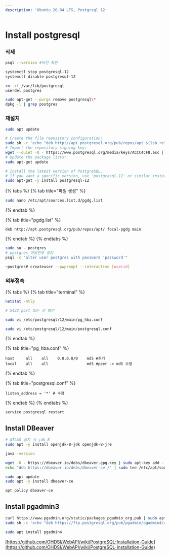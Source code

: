 ```yaml
---
description: 'Ubuntu 20.04 LTS, Postgrsql 12'
---
```


# Install postgresql

### 삭제 

```bash
psql --version #버전 확인

systemctl stop postgresql-12
systemctl disable postgresql-12 

rm -rf /var/lib/postgresql
userdel postgres

sudo apt-get --purge remove postgresql\*
dpkg -l | grep postgres
```

### 재설치

```bash
sudo apt update

# Create the file repository configuration:
sudo sh -c 'echo "deb http://apt.postgresql.org/pub/repos/apt $(lsb_release -cs)-pgdg main" > /etc/apt/sources.list.d/pgdg.list'
# Import the repository signing key:
wget --quiet -O - https://www.postgresql.org/media/keys/ACCC4CF8.asc | sudo apt-key add -
# Update the package lists:
sudo apt-get update

# Install the latest version of PostgreSQL.
# If you want a specific version, use 'postgresql-12' or similar instead of 'postgresql':
sudo apt-get -y install postgresql-12
```

{% tabs %}
{% tab title="파일 생성" %}
```bash
sudo nano /etc/apt/sources.list.d/pgdg.list


```
{% endtab %}

{% tab title="pgdg.list" %}
```
deb http://apt.postgresql.org/pub/repos/apt/ focal-pgdg main
```
{% endtab %}
{% endtabs %}

```bash
sudo su - postgres
# postgres 비밀번호 설정 
psql -c "alter user postgres with password 'password'"

~postgres# createuser --pwprompt --interactive [userid]


```

### 외부접속

{% tabs %}
{% tab title="terminal" %}
```bash
netstat -ntlp

# 5432 port 있는 것 확인

sudo vi /etc/postgresql/12/main/pg_hba.conf

sudo vi /etc/postgresql/12/main/postgresql.conf
```
{% endtab %}

{% tab title="pg\_hba.conf" %}
```
host     all    all    0.0.0.0/0    md5 #추가
local    all    all                 md5 #peer -> md5 수정 
```
{% endtab %}

{% tab title="postgresql.conf" %}
```
listen_address = '*' # 수정 
```
{% endtab %}
{% endtabs %}

```bash
service postgresql restart
```

## Install DBeaver

```bash
# ATLAS 설치 시 jdk 8
sudo apt -y install openjdk-8-jdk openjdk-8-jre

java -version
```

```bash
wget -O - https://dbeaver.io/debs/dbeaver.gpg.key | sudo apt-key add -
echo "deb https://dbeaver.io/debs/dbeaver-ce /" | sudo tee /etc/apt/sources.list.d/dbeaver.list

sudo apt update
sudo apt -y install dbeaver-ce

apt policy dbeaver-ce
```

## Install pgadmin3

```bash
curl https://www.pgadmin.org/static/packages_pgadmin_org.pub | sudo apt-key add
sudo sh -c 'echo "deb https://ftp.postgresql.org/pub/pgadmin/pgadmin4/apt/$(lsb_release -cs) pgadmin4 main" > /etc/apt/sources.list.d/pgadmin4.list && apt update'

sudo apt install pgadmin4
```



[https://github.com/OHDSI/WebAPI/wiki/PostgreSQL-Installation-Guide](https://github.com/OHDSI/WebAPI/wiki/PostgreSQL-Installation-Guide)

